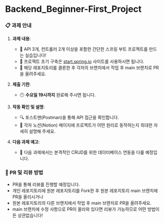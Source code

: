 # Backend_Beginner-First_Project
### 📋 과제 안내

1. **과제 내용**:
    * 🔧 API 3개, 컨트롤러 2개 이상을 포함한 간단한 스프링 부트 프로젝트를 만드는 실습입니다!
    * 🚀 프로젝트 초기 구축은 [start.spring.io](https://start.spring.io/) 사이트를 사용하시면 됩니다.
    * 📂 해당 레포지토리를 클론한 후 각자의 브랜치에서 작업 후 main 브랜치로 PR을 올려주세요.

2. **제출 기한**:
    * 🕛 **수요일 19시까지** 완료해 주시면 됩니다.

3. **작동 확인 및 설명**:
    * 🔍 포스트맨(Postman)을 통해 API 접근을 확인합니다.
    * 📑 각자 노션(Notion) 페이지에 프로젝트가 어떤 원리로 동작하는지 최대한 자세히 설명해 주세요.

4. **다음 과제 예고**:
    * 💾 다음 과제에서는 본격적인 CRUD를 위한 데이터베이스 연동을 다룰 예정입니다.

### 📝 PR 및 리뷰 방법
* PR을 통해 리뷰를 진행할 예정입니다.
* 개인 레포지토리에 원본 레포지토리를 Fork한 후 원본 레포지토리 main 브랜치에 PR을 올리시거나
* 원본 레포지토리의 다른 브랜치에서 작업 후 main 브랜치로 PR을 올려주세요.
* main 브랜치에 수정 사항으로 PR이 올라와 있다면 리뷰가 가능하므로 어떤 방법이든 상관없습니다! 
